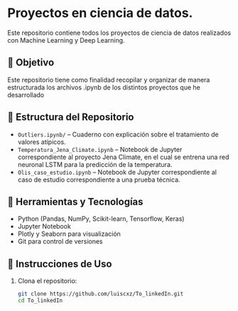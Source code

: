 # Proyectos en ciencia de datos.

Este repositorio contiene todos los proyectos de ciencia de datos realizados con Machine Learning y Deep Learning. 

## 🎯 Objetivo

Este repositorio tiene como finalidad recopilar y organizar de manera estructurada los archivos .ipynb de los distintos proyectos que he desarrollado 

## 📁 Estructura del Repositorio

- `Outliers.ipynb/` – Cuaderno con explicación sobre el tratamiento de valores atípicos.
- `Temperatura_Jena_Climate.ipynb` – Notebook de Jupyter correspondiente al proyecto Jena Climate, en el cual se entrena una red neuronal LSTM para la predicción de la temperatura.
- `Olis_caso_estudio.ipynb` – Notebook de Jupyter correspondiente al caso de estudio correspondiente a una prueba técnica.


## 🧰 Herramientas y Tecnologías

- Python (Pandas, NumPy, Scikit-learn, Tensorflow, Keras)
- Jupyter Notebook
- Plotly y Seaborn para visualización
- Git para control de versiones

## 🚀 Instrucciones de Uso

1. Clona el repositorio:
   ```bash
   git clone https://github.com/luiscxz/To_linkedIn.git
   cd To_linkedIn
